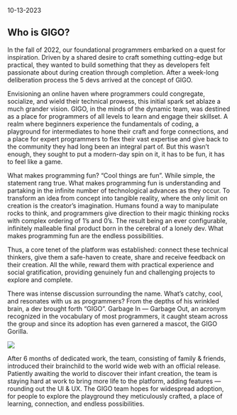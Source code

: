 10-13-2023
## Who is GIGO?

In the fall of 2022, our foundational programmers embarked on a quest for inspiration. Driven by a shared desire to craft something cutting-edge but practical, they wanted to build something that they as developers felt passionate about during creation through completion. After a week-long deliberation process the 5 devs arrived at the concept of GIGO.

Envisioning an online haven where programmers could congregate, socialize, and wield their technical prowess, this initial spark set ablaze a much grander vision. GIGO, in the minds of the dynamic team, was destined as a place for programmers of all levels to learn and engage their skillset. A realm where beginners experience the fundamentals of coding, a playground for intermediates to hone their craft and forge connections, and a place for expert programmers to flex their vast expertise and give back to the community they had long been an integral part of. But this wasn’t enough, they sought to put a modern-day spin on it, it has to be fun, it has to feel like a game.

What makes programming fun? “Cool things are fun”. While simple, the statement rang true. What makes programming fun is understanding and partaking in the infinite number of technological advances as they occur. To transform an idea from concept into tangible reality, where the only limit on creation is the creator’s imagination. Humans found a way to manipulate rocks to think, and programmers give direction to their magic thinking rocks with complex ordering of 1’s and 0’s. The result being an ever configurable, infinitely malleable final product born in the cerebral of a lonely dev. What makes programming fun are the endless possibilities.

Thus, a core tenet of the platform was established: connect these technical thinkers, give them a safe-haven to create, share and receive feedback on their creation. All the while, reward them with practical experience and social gratification, providing genuinely fun and challenging projects to explore and complete.

There was intense discussion surrounding the name. What’s catchy, cool, and resonates with us as programmers? From the depths of his wrinkled brain, a dev brought forth “GIGO”. Garbage In — Garbage Out, an acronym recognized in the vocabulary of most programmers, it caught steam across the group and since its adoption has even garnered a mascot, the GIGO Gorilla.

![](https://cdn-images-1.medium.com/max/2688/1*87-tIH1AdDg3e6hj3wsgyA.jpeg)

After 6 months of dedicated work, the team, consisting of family & friends, introduced their brainchild to the world wide web with an official release. Patiently awaiting the world to discover their infant creation, the team is staying hard at work to bring more life to the platform, adding features — rounding out the UI & UX. The GIGO team hopes for widespread adoption, for people to explore the playground they meticulously crafted, a place of learning, connection, and endless possibilities.
